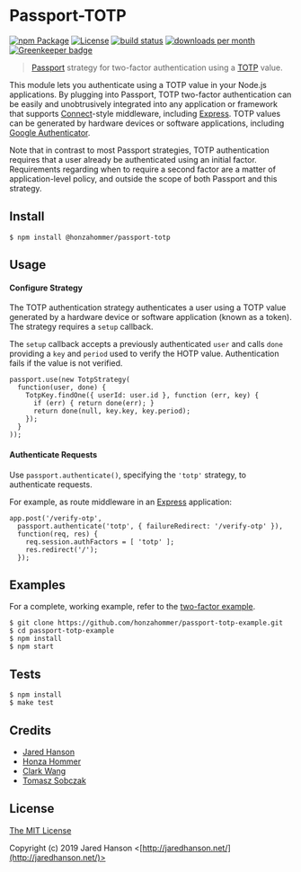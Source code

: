 # Passport-TOTP

[![npm Package](https://img.shields.io/npm/v/@honzahommer/passport-totp.svg)](https://www.npmjs.org/package/@honzahommer/passport-totp)
[![License](https://img.shields.io/npm/l/@honzahommer/passport-totp.svg)](https://github.com/honzahommer/passport-totp/blob/master/LICENSE)
[![build status](https://img.shields.io/travis/honzahommer/passport-totp/master.svg)](http://travis-ci.org/honzahommer/passport-totp)
[![downloads per month](http://img.shields.io/npm/dm/@honzahommer/passport-totp.svg)](https://www.npmjs.org/package/@honzahommer/passport-totp)
[![Greenkeeper badge](https://badges.greenkeeper.io/honzahommer/passport-totp.svg)](https://greenkeeper.io/)

> [Passport](http://passportjs.org/) strategy for two-factor authentication using
a [TOTP](http://tools.ietf.org/html/rfc6238) value.

This module lets you authenticate using a TOTP value in your Node.js
applications.  By plugging into Passport, TOTP two-factor authentication can be
easily and unobtrusively integrated into any application or framework that
supports [Connect](http://www.senchalabs.org/connect/)-style middleware,
including [Express](http://expressjs.com/).  TOTP values can be generated by
hardware devices or software applications, including [Google Authenticator](https://code.google.com/p/google-authenticator/).

Note that in contrast to most Passport strategies, TOTP authentication requires
that a user already be authenticated using an initial factor.  Requirements
regarding when to require a second factor are a matter of application-level
policy, and outside the scope of both Passport and this strategy.

## Install

    $ npm install @honzahommer/passport-totp

## Usage

#### Configure Strategy

The TOTP authentication strategy authenticates a user using a TOTP value
generated by a hardware device or software application (known as a token).  The
strategy requires a `setup` callback.

The `setup` callback accepts a previously authenticated `user` and calls `done`
providing a `key` and `period` used to verify the HOTP value.  Authentication
fails if the value is not verified.

    passport.use(new TotpStrategy(
      function(user, done) {
        TotpKey.findOne({ userId: user.id }, function (err, key) {
          if (err) { return done(err); }
          return done(null, key.key, key.period);
        });
      }
    ));

#### Authenticate Requests

Use `passport.authenticate()`, specifying the `'totp'` strategy, to authenticate
requests.

For example, as route middleware in an [Express](http://expressjs.com/)
application:

    app.post('/verify-otp', 
      passport.authenticate('totp', { failureRedirect: '/verify-otp' }),
      function(req, res) {
        req.session.authFactors = [ 'totp' ];
        res.redirect('/');
      });

## Examples

For a complete, working example, refer to the [two-factor example](https://github.com/honzahommer/passport-totp-example).

    $ git clone https://github.com/honzahommer/passport-totp-example.git
    $ cd passport-totp-example
    $ npm install
    $ npm start

## Tests

    $ npm install
    $ make test

## Credits

  - [Jared Hanson](http://github.com/jaredhanson)
  - [Honza Hommer](http://github.com/honzahommer)
  - [Clark Wang](http://github.com/clarkorz)
  - [Tomasz Sobczak](http://github.com/codename-)

## License

[The MIT License](http://opensource.org/licenses/MIT)

Copyright (c) 2019 Jared Hanson <[http://jaredhanson.net/](http://jaredhanson.net/)>
